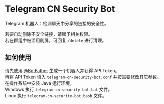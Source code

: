 # Telegram CN Security Bot
Telegram 机器人：检测聊天中分享的链接的安全性。

若要自动删除不安全链接，请赋予相关权限。  
若在群组中被滥用刷屏，可回复 `/delete` 进行清理。

## 如何使用
请先使用 [@BotFather](https://t.me/BotFather) 生成一个机器人并获得 API Token。  
再将 API Token 填入 `telegram-cn-security-bot.conf` 并按需要修改其它参数。  
在操作系统中安装 Java 运行环境。  
Windows 执行 `telegram-cn-security-bot.bat` 文件。  
Linux 执行 `telegram-cn-security-bot.bash` 文件。